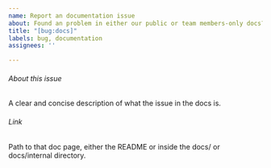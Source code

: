 ```yaml
---
name: Report an documentation issue
about: Found an problem in either our public or team members-only docs? Let us know.
title: "[bug:docs]"
labels: bug, documentation
assignees: ''

---
```


###### About this issue

A clear and concise description of what the issue in the docs is.

###### Link

Path to that doc page, either the README or inside the docs/ or docs/internal directory.
